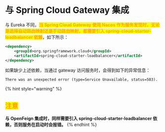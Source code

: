 # 与 Spring Cloud Gateway 集成

与 Eureka 不同，<mark style="color:orange;">**当 Spring Cloud Gateway 使用 Nacos 作为服务发现时，无论是选择自动路由映射还是手动路由映射，都需要引入 spring-cloud-starter-loadbalancer 依赖**</mark>，如下所示：

```xml
<dependency>
    <groupId>org.springframework.cloud</groupId>
    <artifactId>spring-cloud-starter-loadbalancer</artifactId>
</dependency>
```

如果缺少上述依赖，当通过 gateway 访问服务时，会得到如下的异常信息：

```properties
There was an unexpected error (type=Service Unavailable, status=503).
```

{% hint style="warning" %}
## <mark style="color:orange;">**注意**</mark>

**与 OpenFeign 集成时，同样需要引入 spring-cloud-starter-loadbalancer 依赖，否则服务在启动时会报错。**
{% endhint %}
